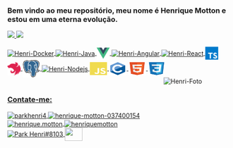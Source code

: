 ### Bem vindo ao meu repositório, meu nome é Henrique Motton e estou em uma eterna evolução.

<div align="left">
  <a href="https://github.com/HenriqueMotton" target="blank">
  <img height="180em" src="https://github-readme-stats.vercel.app/api?username=HenriqueMotton&show_icons=true&theme=tokyonight&include_all_commits=true&count_private=true"/>
  <img height="180em" src="https://github-readme-stats.vercel.app/api/top-langs/?username=HenriqueMotton&layout=compact&langs_count=7&theme=tokyonight"/>
</div>
  
<div style="display: inline_block"><br>
  <img align="center" alt="Henri-Docker" width="30" height="30" src="https://cdn.jsdelivr.net/gh/devicons/devicon/icons/docker/docker-original.svg" />
  <img align="center" alt="Henri-Java" width="30" height="30" src="https://cdn.jsdelivr.net/gh/devicons/devicon/icons/java/java-original.svg" />  
  <img align="center" alt="Henri-Vuejs" width="30" height="30" src="https://raw.githubusercontent.com/devicons/devicon/master/icons/vuejs/vuejs-original.svg"/>
  <img align="center" alt="Henri-Angular" width="30" height="30" src="https://cdn.jsdelivr.net/gh/devicons/devicon/icons/angularjs/angularjs-original.svg" />  
  <img align="center" alt="Henri-React" width="30" height="30" src="https://cdn.jsdelivr.net/gh/devicons/devicon/icons/react/react-original.svg" /> 
  <img align="center" alt="Henri-Typesc" width="30" height="30" src="https://raw.githubusercontent.com/devicons/devicon/master/icons/typescript/typescript-original.svg"/>
  <img align="center" alt="Henri-Nestjs" width="30" height="30" src="https://raw.githubusercontent.com/devicons/devicon/master/icons/nestjs/nestjs-plain.svg"/>
  <img align="center" alt="Henri-Postgress" width="40" height="40" src="https://raw.githubusercontent.com/devicons/devicon/master/icons/postgresql/postgresql-original.svg"/>  
  <img align="center" alt="Henri-Nodejs" width="40" height="30" src="https://cdn.jsdelivr.net/gh/devicons/devicon/icons/nodejs/nodejs-original-wordmark.svg"/>
  <img align="center" alt="Henri-Js" height="30" width="40" src="https://raw.githubusercontent.com/devicons/devicon/master/icons/javascript/javascript-plain.svg"/> 
  <img align="center" alt="Henri-C" width="40" height="30" src="https://raw.githubusercontent.com/devicons/devicon/master/icons/c/c-original.svg"/>
  <img align="center" alt="Henri-HTML" height="30" width="40" src="https://raw.githubusercontent.com/devicons/devicon/master/icons/html5/html5-original.svg"/>
  <img align="center" alt="Henri-CSS" height="30" width="40" src="https://raw.githubusercontent.com/devicons/devicon/master/icons/css3/css3-original.svg"/>
  <img align="right"  alt="Henri-Foto" height="150" width="150" src="https://lh3.googleusercontent.com/pw/AM-JKLWRfdmKoxaHmXkJYn03ROhaYjRRQq-UVRIjwnSEUNo8YPcLqjSZ854WsQjpLaCz-_1X2BCRwPkZVPhL0NM5GUFX5XAducic7GPAB96OZ6ECerkTqeUgzPuEUWttqsa8K3LJeevOMkfrSQ6Ggm9NkHX6=s600-no?authuser=0">
</div>

  
  <div><br>
<h3 align="left">Contate-me:</h3>
<a href="https://twitter.com/parkhenri4" > 
   <img align="center" alt="parkhenri4" height="30" width="40" src="https://raw.githubusercontent.com/rahuldkjain/github-profile-readme-generator/master/src/images/icons/Social/twitter.svg"/>
</a>
<a href="https://linkedin.com/in/henrique-motton-037400154">
  <img align="center" src="https://raw.githubusercontent.com/rahuldkjain/github-profile-readme-generator/master/src/images/icons/Social/linked-in-alt.svg" alt="henrique-motton-037400154" height="30" width="40"/>
</a>
<a href="https://fb.com/henrique.motton">
  <img align="center" src="https://raw.githubusercontent.com/rahuldkjain/github-profile-readme-generator/master/src/images/icons/Social/facebook.svg" alt="henrique.motton" height="30" width="40"/>
</a>
<a href="https://instagram.com/henriquemotton"><img align="center" src="https://raw.githubusercontent.com/rahuldkjain/github-profile-readme-generator/master/src/images/icons/Social/instagram.svg" alt="henriquemotton" height="30" width="40" />
</a>
<a href="https://discord.gg/Park Henri#8103"><img align="center" src="https://raw.githubusercontent.com/rahuldkjain/github-profile-readme-generator/master/src/images/icons/Social/discord.svg" alt="Park Henri#8103" height="30" width="40" />
</a>
      <a href = "mailto:henri.fmotton@gmail.com">
      <img src="https://cdn.jsdelivr.net/gh/devicons/devicon/icons/google/google-original.svg" align="center" height="30" width="40"/>
      </a>
</div>
